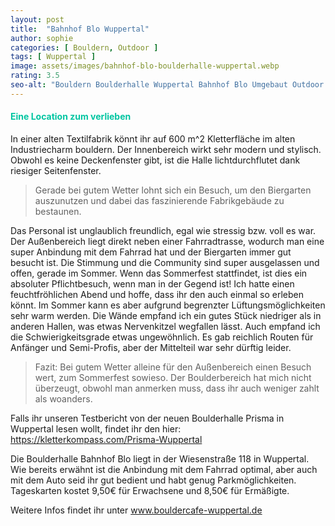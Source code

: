 ```yaml
---
layout: post
title:  "Bahnhof Blo Wuppertal"
author: sophie
categories: [ Bouldern, Outdoor ]
tags: [ Wuppertal ]
image: assets/images/bahnhof-blo-boulderhalle-wuppertal.webp
rating: 3.5
seo-alt: "Bouldern Boulderhalle Wuppertal Bahnhof Blo Umgebaut Outdoor Cafe Klettern Nacht"
---
```


#### <span style="color:#00c5a1">Eine Location zum verlieben</span>
In einer alten Textilfabrik könnt ihr auf 600 m^2 Kletterfläche im alten Industriecharm bouldern. Der Innenbereich wirkt sehr modern und stylisch. Obwohl es keine Deckenfenster gibt, ist die Halle lichtdurchflutet dank riesiger Seitenfenster. 

> Gerade bei gutem Wetter lohnt sich ein Besuch, um den Biergarten auszunutzen und dabei das faszinierende Fabrikgebäude zu bestaunen.

Das Personal ist unglaublich freundlich, egal wie stressig bzw. voll es war. Der Außenbereich liegt direkt neben einer Fahrradtrasse, wodurch man eine super Anbindung mit dem Fahrrad hat und der Biergarten immer gut besucht ist. Die Stimmung und die Community sind super ausgelassen und offen, gerade im Sommer. Wenn das Sommerfest stattfindet, ist dies ein absoluter Pflichtbesuch, wenn man in der Gegend ist! Ich hatte einen feuchtfröhlichen Abend und hoffe, dass ihr den auch einmal so erleben könnt. Im Sommer kann es aber aufgrund begrenzter Lüftungsmöglichkeiten sehr warm werden. Die Wände empfand ich ein gutes Stück niedriger als in anderen Hallen, was etwas Nervenkitzel wegfallen lässt. Auch empfand ich die Schwierigkeitsgrade etwas ungewöhnlich. Es gab reichlich Routen für Anfänger und Semi-Profis, aber der Mittelteil war sehr dürftig leider. 

> Fazit: Bei gutem Wetter alleine für den Außenbereich einen Besuch wert, zum Sommerfest sowieso. Der Boulderbereich hat mich nicht überzeugt, obwohl man anmerken muss, dass ihr auch weniger zahlt als woanders.

Falls ihr unseren Testbericht von der neuen Boulderhalle Prisma in Wuppertal lesen wollt, findet ihr den hier: <a href="https://kletterkompass.com/Prisma-Wuppertal/" target="_blank">https://kletterkompass.com/Prisma-Wuppertal</a> 

Die Boulderhalle Bahnhof Blo liegt in der Wiesenstraße 118 in Wuppertal. Wie bereits erwähnt ist die Anbindung mit dem Fahrrad optimal, aber auch mit dem Auto seid ihr gut bedient und habt genug Parkmöglichkeiten. Tageskarten kostet 9,50€ für Erwachsene und 8,50€ für Ermäßigte. 

Weitere Infos findet ihr unter <a href="https://bouldercafe-wuppertal.de/" target="_blank">www.bouldercafe-wuppertal.de</a>